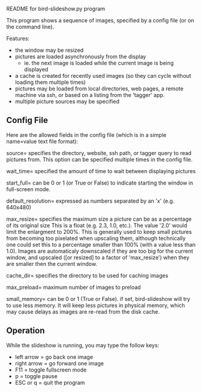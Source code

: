 README for bird-slideshow.py program

This program shows a sequence of images, specified by a config file
(or on the command line).

Features:
 - the window may be resized
 - pictures are loaded asynchronously from the display
   - ie. the next image is loaded while the current image is being displayed
 - a cache is created for recently used images (so they can cycle without
   loading them multiple times)
 - pictures may be loaded from local directories, web pages, a remote
   machine via ssh, or based on a listing from the 'tagger' app.
 - multiple picture sources may be specified

Config File
-----------
Here are the allowed fields in the config file (which is in a simple name=value
text file format):

source= specifies the directory, website, ssh path, or tagger query to read
  pictures from. This option can be specified multiple times in the config file.

wait_time= specified the amount of time to wait between displaying pictures

start_full= can be 0 or 1 (or True or False) to indicate starting the window
  in full-screen mode.

default_resolution= expressed as numbers separated by an 'x' (e.g. 640x480)

max_resize= specifies the maximum size a picture can be as a percentage of its
  original size
  This is a float (e.g. 2.3, 1.0, etc.).  The value '2.0' would limit the
  enlargment to 200%.  This is generally used to keep small pictures from
  becoming too pixelated when upscaling them, although technically one could
  set this to a percentage smaller than 100% (with a value less than 1.0).
  Images are automaticaly downscaled if they are too big for the current
  window, and upscaled ([or resized] to a factor of 'max_resize') when they
  are smaller then the current window.

cache_dir= specifies the directory to be used for caching images

max_preload= maximum number of images to preload

small_memory= can be 0 or 1 (True or False).  if set, bird-slideshow will
  try to use less memory.  It will keep less pictures in physical memory,
  which may cause delays as images are re-read from the disk cache.

Operation
---------
While the slideshow is running, you may type the follow keys:
 - left arrow = go back one image
 - right arrow = go forward one image
 - F11 = toggle fullscreen mode
 - p = toggle pause
 - ESC or q = quit the program

